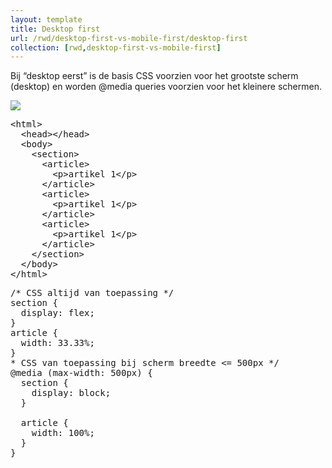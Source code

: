 ```yaml
---
layout: template
title: Desktop first
url: /rwd/desktop-first-vs-mobile-first/desktop-first
collection: [rwd,desktop-first-vs-mobile-first]
---			
```

Bij “desktop eerst” is de basis CSS voorzien voor het grootste scherm (desktop) en worden @media queries voorzien voor het kleinere schermen.

<img src="/webdesign/rwd/images/rwd-desktop-first-2.jpg" />	


<pre data-enlighter-theme="beyond" data-enlighter-language="html">
&lt;html&gt;
  &lt;head&gt;&lt;/head&gt;
  &lt;body&gt;
    &lt;section&gt;
      &lt;article&gt;
        &lt;p&gt;artikel 1&lt;/p&gt;
      &lt;/article&gt;
      &lt;article&gt;
        &lt;p&gt;artikel 1&lt;/p&gt;
      &lt;/article&gt;
      &lt;article&gt;
        &lt;p&gt;artikel 1&lt;/p&gt;
      &lt;/article&gt;            
    &lt;/section&gt;
  &lt;/body&gt;
&lt;/html&gt;
</pre>
 
<pre data-enlighter-theme="beyond" data-enlighter-language="css">
/* CSS altijd van toepassing */
section {
  display: flex;
}   
article {
  width: 33.33%;
}
* CSS van toepassing bij scherm breedte <= 500px */
@media (max-width: 500px) {
  section {
    display: block;
  }
   
  article {
    width: 100%;
  }
}
</pre>